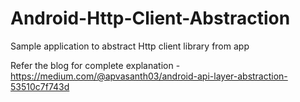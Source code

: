 # Android-Http-Client-Abstraction
Sample application to abstract Http client library from app

Refer the blog for complete explanation - https://medium.com/@apvasanth03/android-api-layer-abstraction-53510c7f743d
